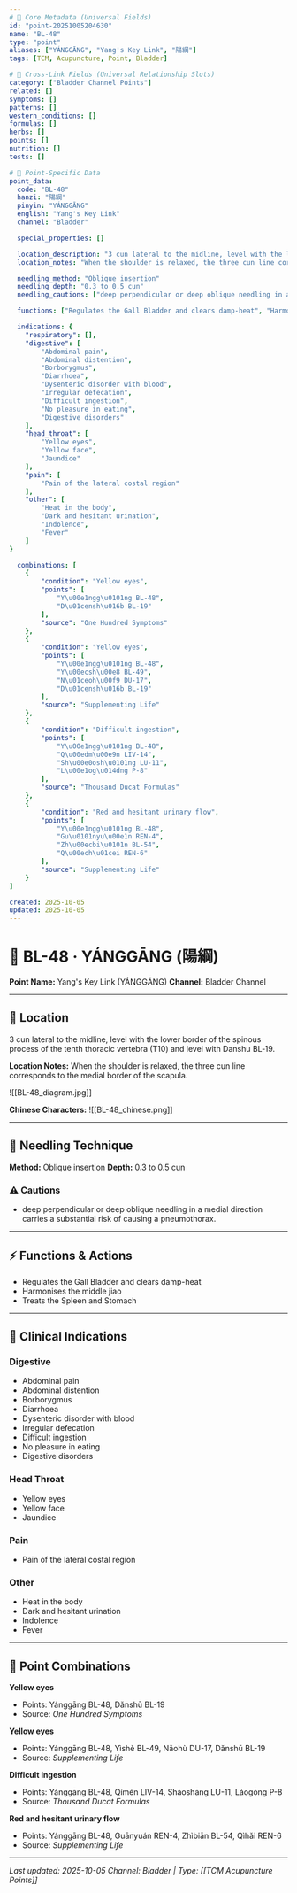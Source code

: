 ```yaml
---
# 🔹 Core Metadata (Universal Fields)
id: "point-20251005204630"
name: "BL-48"
type: "point"
aliases: ["YÁNGGĀNG", "Yang's Key Link", "陽綱"]
tags: [TCM, Acupuncture, Point, Bladder]

# 🔹 Cross-Link Fields (Universal Relationship Slots)
category: ["Bladder Channel Points"]
related: []
symptoms: []
patterns: []
western_conditions: []
formulas: []
herbs: []
points: []
nutrition: []
tests: []

# 🔹 Point-Specific Data
point_data:
  code: "BL-48"
  hanzi: "陽綱"
  pinyin: "YÁNGGĀNG"
  english: "Yang's Key Link"
  channel: "Bladder"

  special_properties: []

  location_description: "3 cun lateral to the midline, level with the lower border of the spinous process of the tenth thoracic vertebra (T10) and level with Danshu BL‑19."
  location_notes: "When the shoulder is relaxed, the three cun line corresponds to the medial border of the scapula."

  needling_method: "Oblique insertion"
  needling_depth: "0.3 to 0.5 cun"
  needling_cautions: ["deep perpendicular or deep oblique needling in a medial direction carries a substantial risk of causing a pneumothorax."]

  functions: ["Regulates the Gall Bladder and clears damp-heat", "Harmonises the middle jiao", "Treats the Spleen and Stomach"]

  indications: {
    "respiratory": [],
    "digestive": [
        "Abdominal pain",
        "Abdominal distention",
        "Borborygmus",
        "Diarrhoea",
        "Dysenteric disorder with blood",
        "Irregular defecation",
        "Difficult ingestion",
        "No pleasure in eating",
        "Digestive disorders"
    ],
    "head_throat": [
        "Yellow eyes",
        "Yellow face",
        "Jaundice"
    ],
    "pain": [
        "Pain of the lateral costal region"
    ],
    "other": [
        "Heat in the body",
        "Dark and hesitant urination",
        "Indolence",
        "Fever"
    ]
}

  combinations: [
    {
        "condition": "Yellow eyes",
        "points": [
            "Y\u00e1ngg\u0101ng BL-48",
            "D\u01censh\u016b BL-19"
        ],
        "source": "One Hundred Symptoms"
    },
    {
        "condition": "Yellow eyes",
        "points": [
            "Y\u00e1ngg\u0101ng BL-48",
            "Y\u00ecsh\u00e8 BL-49",
            "N\u01ceoh\u00f9 DU-17",
            "D\u01censh\u016b BL-19"
        ],
        "source": "Supplementing Life"
    },
    {
        "condition": "Difficult ingestion",
        "points": [
            "Y\u00e1ngg\u0101ng BL-48",
            "Q\u00edm\u00e9n LIV-14",
            "Sh\u00e0osh\u0101ng LU-11",
            "L\u00e1og\u014dng P-8"
        ],
        "source": "Thousand Ducat Formulas"
    },
    {
        "condition": "Red and hesitant urinary flow",
        "points": [
            "Y\u00e1ngg\u0101ng BL-48",
            "Gu\u0101nyu\u00e1n REN-4",
            "Zh\u00ecbi\u0101n BL-54",
            "Q\u00ech\u01cei REN-6"
        ],
        "source": "Supplementing Life"
    }
]

created: 2025-10-05
updated: 2025-10-05
---
```


# 📍 BL-48 · YÁNGGĀNG (陽綱)

**Point Name:** Yang's Key Link (YÁNGGĀNG)
**Channel:** Bladder Channel

---

## 📍 Location

3 cun lateral to the midline, level with the lower border of the spinous process of the tenth thoracic vertebra (T10) and level with Danshu BL‑19.

**Location Notes:**
When the shoulder is relaxed, the three cun line corresponds to the medial border of the scapula.

![[BL-48_diagram.jpg]]

**Chinese Characters:** ![[BL-48_chinese.png]]

---

## 🔧 Needling Technique

**Method:** Oblique insertion
**Depth:** 0.3 to 0.5 cun

### ⚠️ Cautions
- deep perpendicular or deep oblique needling in a medial direction carries a substantial risk of causing a pneumothorax.

---

## ⚡ Functions & Actions
- Regulates the Gall Bladder and clears damp-heat
- Harmonises the middle jiao
- Treats the Spleen and Stomach

---

## 🎯 Clinical Indications

### Digestive
- Abdominal pain
- Abdominal distention
- Borborygmus
- Diarrhoea
- Dysenteric disorder with blood
- Irregular defecation
- Difficult ingestion
- No pleasure in eating
- Digestive disorders

### Head Throat
- Yellow eyes
- Yellow face
- Jaundice

### Pain
- Pain of the lateral costal region

### Other
- Heat in the body
- Dark and hesitant urination
- Indolence
- Fever

---

## 🔗 Point Combinations

**Yellow eyes**
- Points: Yánggāng BL-48, Dǎnshū BL-19
- Source: *One Hundred Symptoms*

**Yellow eyes**
- Points: Yánggāng BL-48, Yìshè BL-49, Nǎohù DU-17, Dǎnshū BL-19
- Source: *Supplementing Life*

**Difficult ingestion**
- Points: Yánggāng BL-48, Qímén LIV-14, Shàoshāng LU-11, Láogōng P-8
- Source: *Thousand Ducat Formulas*

**Red and hesitant urinary flow**
- Points: Yánggāng BL-48, Guānyuán REN-4, Zhìbiān BL-54, Qìhǎi REN-6
- Source: *Supplementing Life*

---

*Last updated: 2025-10-05*
*Channel: Bladder | Type: [[TCM Acupuncture Points]]*
